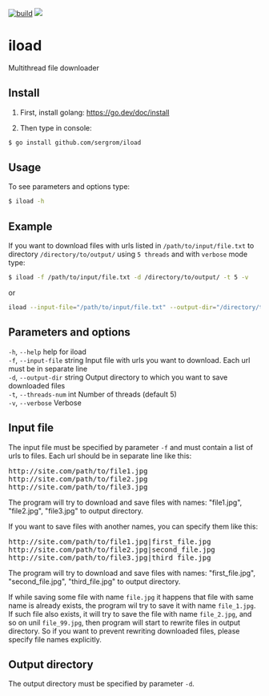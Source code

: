 [![build](https://github.com/sergrom/iload/workflows/build/badge.svg)](https://github.com/sergrom/iload/actions/workflows/build.yml)
[![](https://img.shields.io/github/workflow/status/sergrom/iload/test?longCache=tru&label=test&logo=github%20actions&logoColor=fff)](https://github.com/sergrom/iload/actions?query=test)

# iload
Multithread file downloader

## Install
1. First, install golang:
https://go.dev/doc/install

2. Then type in console:
```bash
$ go install github.com/sergrom/iload
```

## Usage
To see parameters and options type:
```bash
$ iload -h
```

## Example
If you want to download files with urls listed in <code>/path/to/input/file.txt</code> to directory <code>/directory/to/output/</code> using <code>5 threads</code> and with <code>verbose</code> mode type:
```bash
$ iload -f /path/to/input/file.txt -d /directory/to/output/ -t 5 -v
````
or
```bash
iload --input-file="/path/to/input/file.txt" --output-dir="/directory/to/output/" --threads-num=5 --verbose
```

## Parameters and options
<code>-h</code>, <code>--help</code>                help for iload<br>
<code>-f</code>, <code>--input-file</code> string   Input file with urls you want to download. Each url must be in separate line<br>
<code>-d</code>, <code>--output-dir</code> string   Output directory to which you want to save downloaded files<br>
<code>-t</code>, <code>--threads-num</code> int     Number of threads (default 5)<br>
<code>-v</code>, <code>--verbose</code>             Verbose

## Input file
The input file must be specified by parameter <code>-f</code> and must contain a list of urls to files.
Each url should be in separate line like this:
<pre>
http://site.com/path/to/file1.jpg
http://site.com/path/to/file2.jpg
http://site.com/path/to/file3.jpg
</pre>
The program will try to download and save files with names: "file1.jpg", "file2.jpg", "file3.jpg" to output directory.


If you want to save files with another names, you can specify them like this:
<pre>
http://site.com/path/to/file1.jpg|first_file.jpg
http://site.com/path/to/file2.jpg|second_file.jpg
http://site.com/path/to/file3.jpg|third_file.jpg
</pre>
The program will try to download and save files with names: "first_file.jpg", "second_file.jpg", "third_file.jpg" to output directory.

If while saving some file with name <code>file.jpg</code> it happens that file with same name is already exists,
the program wil try to save it with name <code>file_1.jpg</code>.
If such file also exists, it will try to save the file with name <code>file_2.jpg</code>, and so on unil <code>file_99.jpg</code>, then program will start to rewrite files in output directory. So if you want to prevent rewriting downloaded files, please specify file names explicitly.
## Output directory
The output directory must be specified by parameter <code>-d</code>.
